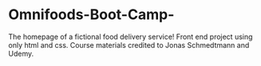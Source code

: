 # Omnifoods-Boot-Camp-
The homepage of a fictional food delivery service! Front end project using only html and css. Course materials credited to Jonas Schmedtmann and Udemy.
